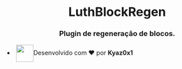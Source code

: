<h1 align="center">LuthBlockRegen</h1>
<h3 align="center">Plugin de regeneração de blocos.</h3>


<li align="left"><img align="center" width="40px" src="https://media2.giphy.com/media/6IAzxmKVaYDLFMe1Aw/giphy.gif">Desenvolvido com &#10084; por <strong>Kyaz0x1 </strong></li>

